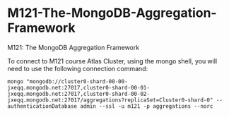 # M121-The-MongoDB-Aggregation-Framework
M121: The MongoDB Aggregation Framework

To connect to M121 course Atlas Cluster, using the mongo shell, you will need to use the following connection command:

    mongo "mongodb://cluster0-shard-00-00-jxeqq.mongodb.net:27017,cluster0-shard-00-01-jxeqq.mongodb.net:27017,cluster0-shard-00-02-jxeqq.mongodb.net:27017/aggregations?replicaSet=Cluster0-shard-0" --authenticationDatabase admin --ssl -u m121 -p aggregations --norc